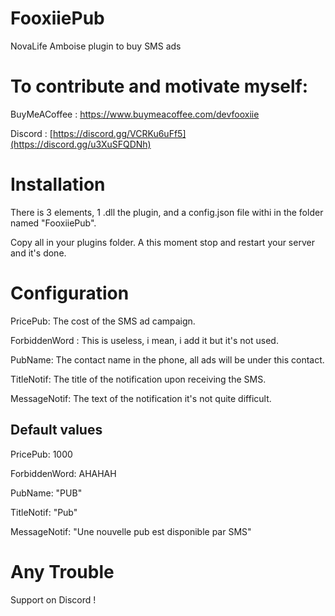 # FooxiiePub
 NovaLife Amboise plugin to buy SMS ads

# To contribute and motivate myself:
BuyMeACoffee : https://www.buymeacoffee.com/devfooxiie

Discord : [https://discord.gg/VCRKu6uFf5](https://discord.gg/u3XuSFQDNh)

 # Installation
 There is 3 elements, 1 .dll the plugin, and a config.json file withi in the folder named "FooxiiePub".
 
 Copy all in your plugins folder. A this moment stop and restart your server and it's done.

 # Configuration
 PricePub: The cost of the SMS ad campaign.
 
 ForbiddenWord : This is useless, i mean, i add it but it's not used.
 
 PubName: The contact name in the phone, all ads will be under this contact.
 
 TitleNotif: The title of the notification upon receiving the SMS.
 
 MessageNotif: The text of the notification it's not quite difficult.
 

 ## Default values
 PricePub: 1000
 
 ForbiddenWord: AHAHAH
 
 PubName: "PUB"
 
 TitleNotif: "Pub"
 
 MessageNotif: "Une nouvelle pub est disponible par SMS"


 # Any Trouble
 Support on Discord !
